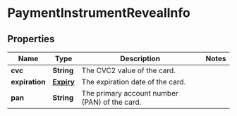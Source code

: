 

# PaymentInstrumentRevealInfo


## Properties

| Name | Type | Description | Notes |
|------------ | ------------- | ------------- | -------------|
|**cvc** | **String** | The CVC2 value of the card. |  |
|**expiration** | [**Expiry**](Expiry.md) | The expiration date of the card. |  |
|**pan** | **String** | The primary account number (PAN) of the card. |  |




